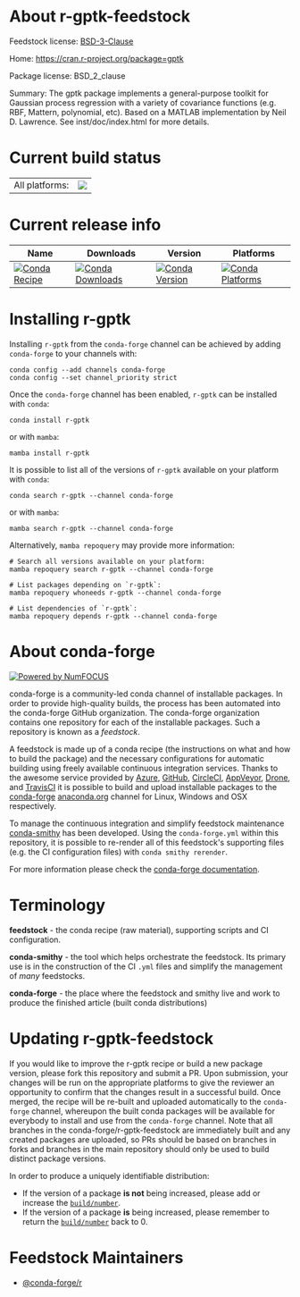 About r-gptk-feedstock
======================

Feedstock license: [BSD-3-Clause](https://github.com/conda-forge/r-gptk-feedstock/blob/main/LICENSE.txt)

Home: https://cran.r-project.org/package=gptk

Package license: BSD_2_clause

Summary: The gptk package implements a general-purpose toolkit for Gaussian process regression with a variety of covariance functions (e.g. RBF, Mattern, polynomial, etc). Based on a MATLAB implementation by Neil D. Lawrence. See inst/doc/index.html for more details.

Current build status
====================


<table><tr><td>All platforms:</td>
    <td>
      <a href="https://dev.azure.com/conda-forge/feedstock-builds/_build/latest?definitionId=2509&branchName=main">
        <img src="https://dev.azure.com/conda-forge/feedstock-builds/_apis/build/status/r-gptk-feedstock?branchName=main">
      </a>
    </td>
  </tr>
</table>

Current release info
====================

| Name | Downloads | Version | Platforms |
| --- | --- | --- | --- |
| [![Conda Recipe](https://img.shields.io/badge/recipe-r--gptk-green.svg)](https://anaconda.org/conda-forge/r-gptk) | [![Conda Downloads](https://img.shields.io/conda/dn/conda-forge/r-gptk.svg)](https://anaconda.org/conda-forge/r-gptk) | [![Conda Version](https://img.shields.io/conda/vn/conda-forge/r-gptk.svg)](https://anaconda.org/conda-forge/r-gptk) | [![Conda Platforms](https://img.shields.io/conda/pn/conda-forge/r-gptk.svg)](https://anaconda.org/conda-forge/r-gptk) |

Installing r-gptk
=================

Installing `r-gptk` from the `conda-forge` channel can be achieved by adding `conda-forge` to your channels with:

```
conda config --add channels conda-forge
conda config --set channel_priority strict
```

Once the `conda-forge` channel has been enabled, `r-gptk` can be installed with `conda`:

```
conda install r-gptk
```

or with `mamba`:

```
mamba install r-gptk
```

It is possible to list all of the versions of `r-gptk` available on your platform with `conda`:

```
conda search r-gptk --channel conda-forge
```

or with `mamba`:

```
mamba search r-gptk --channel conda-forge
```

Alternatively, `mamba repoquery` may provide more information:

```
# Search all versions available on your platform:
mamba repoquery search r-gptk --channel conda-forge

# List packages depending on `r-gptk`:
mamba repoquery whoneeds r-gptk --channel conda-forge

# List dependencies of `r-gptk`:
mamba repoquery depends r-gptk --channel conda-forge
```


About conda-forge
=================

[![Powered by
NumFOCUS](https://img.shields.io/badge/powered%20by-NumFOCUS-orange.svg?style=flat&colorA=E1523D&colorB=007D8A)](https://numfocus.org)

conda-forge is a community-led conda channel of installable packages.
In order to provide high-quality builds, the process has been automated into the
conda-forge GitHub organization. The conda-forge organization contains one repository
for each of the installable packages. Such a repository is known as a *feedstock*.

A feedstock is made up of a conda recipe (the instructions on what and how to build
the package) and the necessary configurations for automatic building using freely
available continuous integration services. Thanks to the awesome service provided by
[Azure](https://azure.microsoft.com/en-us/services/devops/), [GitHub](https://github.com/),
[CircleCI](https://circleci.com/), [AppVeyor](https://www.appveyor.com/),
[Drone](https://cloud.drone.io/welcome), and [TravisCI](https://travis-ci.com/)
it is possible to build and upload installable packages to the
[conda-forge](https://anaconda.org/conda-forge) [anaconda.org](https://anaconda.org/)
channel for Linux, Windows and OSX respectively.

To manage the continuous integration and simplify feedstock maintenance
[conda-smithy](https://github.com/conda-forge/conda-smithy) has been developed.
Using the ``conda-forge.yml`` within this repository, it is possible to re-render all of
this feedstock's supporting files (e.g. the CI configuration files) with ``conda smithy rerender``.

For more information please check the [conda-forge documentation](https://conda-forge.org/docs/).

Terminology
===========

**feedstock** - the conda recipe (raw material), supporting scripts and CI configuration.

**conda-smithy** - the tool which helps orchestrate the feedstock.
                   Its primary use is in the construction of the CI ``.yml`` files
                   and simplify the management of *many* feedstocks.

**conda-forge** - the place where the feedstock and smithy live and work to
                  produce the finished article (built conda distributions)


Updating r-gptk-feedstock
=========================

If you would like to improve the r-gptk recipe or build a new
package version, please fork this repository and submit a PR. Upon submission,
your changes will be run on the appropriate platforms to give the reviewer an
opportunity to confirm that the changes result in a successful build. Once
merged, the recipe will be re-built and uploaded automatically to the
`conda-forge` channel, whereupon the built conda packages will be available for
everybody to install and use from the `conda-forge` channel.
Note that all branches in the conda-forge/r-gptk-feedstock are
immediately built and any created packages are uploaded, so PRs should be based
on branches in forks and branches in the main repository should only be used to
build distinct package versions.

In order to produce a uniquely identifiable distribution:
 * If the version of a package **is not** being increased, please add or increase
   the [``build/number``](https://docs.conda.io/projects/conda-build/en/latest/resources/define-metadata.html#build-number-and-string).
 * If the version of a package **is** being increased, please remember to return
   the [``build/number``](https://docs.conda.io/projects/conda-build/en/latest/resources/define-metadata.html#build-number-and-string)
   back to 0.

Feedstock Maintainers
=====================

* [@conda-forge/r](https://github.com/orgs/conda-forge/teams/r/)


